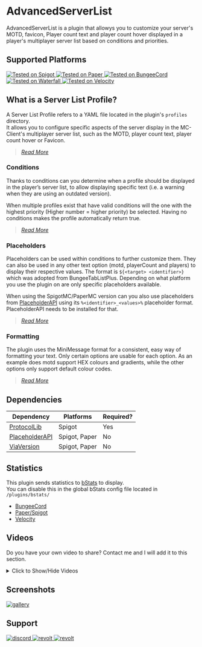 # AdvancedServerList
AdvancedServerList is a plugin that allowys you to customize your server's MOTD, favicon, Player count text and player count hover displayed in a player's multiplayer server list based on conditions and priorities.

## Supported Platforms

<a href="https://www.spigotmc.org" target="_blank">
  <img src="https://wsrv.nl/?url=https://cdn.jsdelivr.net/npm/@intergrav/devins-badges@3/assets/compact-minimal/supported/spigot_vector.svg&w=64 alt="platform-spigot" title="Tested on Spigot">
</a>
<a href="https://papermc.io" target="_blank">
  <img src="https://wsrv.nl/?url=https://cdn.jsdelivr.net/npm/@intergrav/devins-badges@3/assets/compact-minimal/supported/paper_vector.svg&w=64 alt="platform-paper" title="Tested on Paper">
</a>
<a href="https://www.spigotmc.org" target="_blank">
  <img src="https://wsrv.nl/?url=https://cdn.jsdelivr.net/npm/@intergrav/devins-badges@3/assets/compact-minimal/supported/bungeecord_vector.svg&w=64 alt="platform-bungeecord" title="Tested on BungeeCord">
</a>
<a href="https://www.papermc.io" target="_blank">
  <img src="https://wsrv.nl/?url=https://cdn.jsdelivr.net/npm/@intergrav/devins-badges@3/assets/compact-minimal/supported/waterfall_vector.svg&w=64 alt="platform-waterfall" title="Tested on Waterfall">
</a>
<a href="https://velocitypowered.com" target="_blank">
  <img src="https://wsrv.nl/?url=https://cdn.jsdelivr.net/npm/@intergrav/devins-badges@3/assets/compact-minimal/supported/velocity_vector.svg&w=64 alt="platform-velocity" title="Tested on Velocity">
</a>

## What is a Server List Profile?
A Server List Profile refers to a YAML file located in the plugin's `profiles` directory.  
It allows you to configure specific aspects of the server display in the MC-Client's multiplayer server list, such as the MOTD, player count text, player count hover or Favicon.

> [*Read More*][profiles]

### Conditions
Thanks to conditions can you determine when a profile should be displayed in the player’s server list, to allow displaying specific text (i.e. a warning when they are using an outdated version).

When multiple profiles exist that have valid conditions will the one with the highest priority (Higher number = higher priority) be selected. Having no conditions makes the profile automatically return true.

> [*Read More*][conditions]

### Placeholders
Placeholders can be used within conditions to further customize them. They can also be used in any other text option (motd, playerCount and players) to display their respective values.
The format is `${<target> <identifier>}` which was adopted from BungeeTabListPlus. Depending on what platform you use the plugin on are only specific placeholders available.

When using the SpigotMC/PaperMC version can you also use placeholders from [PlaceholderAPI][placeholderapi] using its `%<identifier>_<values>%` placeholder format. PlaceholderAPI needs to be installed for that.

> [*Read More*][placeholders]

### Formatting
The plugin uses the MiniMessage format for a consistent, easy way of formatting your text.
Only certain options are usable for each option. As an example does motd support HEX colours and gradients, while the other options only support default colour codes.

> [*Read More*][minimessage]

## Dependencies

| Dependency       | Platforms     | Required? |
|------------------|---------------|-----------|
| [ProtocolLib]    | Spigot        | Yes       |
| [PlaceholderAPI] | Spigot, Paper | No        |
| [ViaVersion]     | Spigot, Paper | No        |

## Statistics

This plugin sends statistics to [bStats] to display.  
You can disable this in the global bStats config file located in `/plugins/bstats/`

- [BungeeCord][bstats-bungee]
- [Paper/Spigot][bstats-spigot]
- [Velocity][bstats-velocity]

## Videos
Do you have your own video to share? Contact me and I will add it to this section.

<details><summary>Click to Show/Hide Videos</summary>

Spanish Video by Ajneb97
<iframe width="560" height="auto" src="https://www.youtube.com/embed/rIbljm_4HVI" title="YouTube video player" frameborder="0" allow="accelerometer; autoplay; clipboard-write; encrypted-media; gyroscope; picture-in-picture; web-share" allowfullscreen></iframe>

</details>

## Screenshots

<a href="https://modrinth.com/plugin/advancedserverlist/gallery" target="_blank">
  <img src="https://wsrv.nl/?url=https://cdn.jsdelivr.net/npm/@intergrav/devins-badges@3/assets/cozy/documentation/modrinth-gallery_vector.svg&w=208" alt="gallery" title="Check out the Gallery">
</a>

## Support
<a href="https://discord.gg/MyPTjpsgGH" target="_blank">
  <img src="https://wsrv.nl/?url=https://cdn.jsdelivr.net/npm/@intergrav/devins-badges@3/assets/compact-minimal/social/discord-singular_vector.svg&w=64" alt="discord" title="Join my Discord Server">
</a>
<a href="https://app.revolt.chat/invite/74TpERXA" target="_blank">
  <img src="https://wsrv.nl/?url=https://cdn.jsdelivr.net/npm/@intergrav/devins-badges@3/assets/compact-minimal/social/revolt-singular_vector.svg&w=64" alt="revolt" title="Join my Revolt Server">
</a>
<a href="https://blobfox.coffee/@andre_601" target="_blank">
  <img src="https://wsrv.nl/?url=https://cdn.jsdelivr.net/npm/@intergrav/devins-badges@3/assets/compact-minimal/social/mastodon-singular_vector.svg&w=64" alt="revolt" title="Chat with me on Mastodon">
</a>

<!-- Links -->
[profiles]: https://docs.andre601.ch/AdvancedServerList/latest/profiles
[conditions]: https://docs.andre601.ch/AdvancedServerList/latest/profiles/#conditions
[placeholders]: https://docs.andre601.ch/AdvancedServerList/latest/profiles/placeholders
[minimessage]: https://docs.andre601.ch/AdvancedServerList/latest/profiles/formatting

[protocollib]: https://www.spigotmc.org/resources/1997/
[placeholderapi]: https://www.spigotmc.org/resources/6245/
[viaversion]: https://www.spigotmc.org/resources/19254/

[bstats]: https://bstats.org
[bstats-bungee]: https://bstats.org/plugin/bungeecord/AdvancedServerList/15585
[bstats-spigot]: https://bstats.org/plugin/bukkit/AdvancedServerList/15584
[bstats-velocity]: https://bstats.org/plugin/velocity/AdvancedServerList/15587

[gallery]: https://modrinth.com/mod/advancedserverlist/gallery

